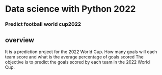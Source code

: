 # Data science with Python 2022 #

### Predict football world cup2022 ###

## overview ##
It is a prediction project for the 2022 World Cup. How many goals will each team score and what is the average percentage of goals scored
The objective is to predict the goals scored by each team in the 2022 World Cup.



